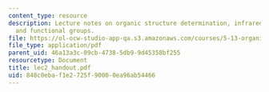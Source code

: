 ```yaml
---
content_type: resource
description: Lecture notes on organic structure determination, infrared spectroscopy,
  and functional groups.
file: https://ol-ocw-studio-app-qa.s3.amazonaws.com/courses/5-13-organic-chemistry-ii-fall-2003/848c0ebaf1e2725f90000ea96ab54466_lec2_handout.pdf
file_type: application/pdf
parent_uid: 46a13a3c-09cb-4738-5db9-9d45358bf255
resourcetype: Document
title: lec2_handout.pdf
uid: 848c0eba-f1e2-725f-9000-0ea96ab54466
---
```

